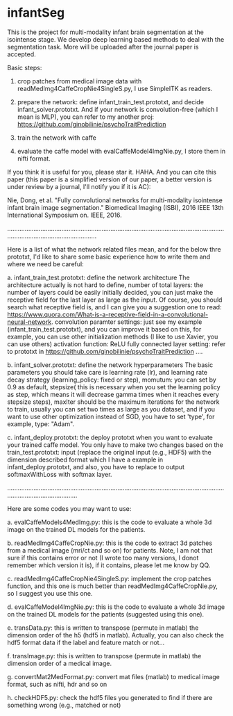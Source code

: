 # infantSeg

This is the project for multi-modality infant brain segmentation at the isointense stage. We develop deep learning based methods to deal with the segmentation task.
More will be uploaded after the journal paper is accepted.

Basic steps:

1. crop patches from medical image data with readMedImg4CaffeCropNie4SingleS.py, I use SimpleITK as readers.

2. prepare the network: define infant_train_test.prototxt, and decide infant_solver.prototxt. And if your network is convolution-free (which I mean is MLP), you can refer to my another proj: https://github.com/ginobilinie/psychoTraitPrediction 

3. train the network with caffe

4. evaluate the caffe model with evalCaffeModel4ImgNie.py, I store them in nifti format.

If you think it is useful for you, please star it. HAHA. And you can cite this paper (this paper is a simplified version of our paper, a better version is under review by a journal, I'll notify you if it is AC):

Nie, Dong, et al. "Fully convolutional networks for multi-modality isointense infant brain image segmentation." Biomedical Imaging (ISBI), 2016 IEEE 13th International Symposium on. IEEE, 2016.


...............................................................................................................................................................................

Here is a list of what the network related files mean, and for the below thre prototxt, I'd like to share some basic experience how to write them and where we need be careful:

a. infant_train_test.prototxt: define the network architecture
The architecture actually is not hard to define, 
number of total layers: the number of layers could be easily initially decided, you can just make the receptive field for the last layer as large as the input. Of course, you should search what receptive field is, and I can give you a suggestion one to read: https://www.quora.com/What-is-a-receptive-field-in-a-convolutional-neural-network.
convolution paramter settings: just see my example (infant_train_test.prototxt), and you can improve it based on this, for example, you can use other initialization methods (I like to use Xavier, you can use others) 
activation function: ReLU
fully connected layer setting: refer to prototxt in https://github.com/ginobilinie/psychoTraitPrediction 
....

b. infant_solver.prototxt: define the network hyperparameters
The basic parameters you should take care is learning rate (lr), and learning rate decay strategy (learning_policy: fixed or step), momutum: you can set by 0.9 as default, stepsize( this is necessary when you set the learning policy as step, which means it will decrease gamma times when it reaches every stepsize steps), maxIter should be the maximum iterations for the network to train, usually you can set two times as large as you dataset, and if you want to use other optimization instead of SGD, you have to set 'type', for example, type: "Adam".

c. infant_deploy.prototxt: the deploy prototxt when you want to evaluate your trained caffe model.
You only have to make two changes based on the train_test.prototxt: input (replace the original input (e.g., HDF5) with the dimension described format which I have a example in infant_deploy.prototxt, and also, you have to replace to output softmaxWithLoss with softmax layer.

....................................................................................................................................................................

Here are some codes you may want to use:

a. evalCaffeModels4MedImg.py: this is the code to evaluate a whole 3d image on the trained DL models for the patients. 

b. readMedImg4CaffeCropNie.py: this is the code to extract 3d patches from a medical image (mri/ct and so on) for patients. Note, I am not that sure if this contains error or not (I wrote too many versions, I donot remember which version it is), if it contains, please let me know by QQ. 

c. readMedImg4CaffeCropNie4SingleS.py: implement the crop patches function, and this one is much better than readMedImg4CaffeCropNie.py, so I suggest you use this one.

d. evalCaffeModel4ImgNie.py: this is the code to evaluate a whole 3d image on the trained DL models for the patients (suggested using this one).

e. transData.py: this is written to transpose (permute in matlab) the dimension order of the h5 (hdf5 in matlab). Actually, you can also check the hdf5 format data if the label and feature match or not...

f. transImage.py: this is written to transpose (permute in matlab) the dimension order of a medical image.

g. convertMat2MedFormat.py: convert mat files (matlab) to medical image format, such as nifti, hdr and so on

h. checkHDF5.py: check the hdf5 files you generated to find if there are something wrong (e.g., matched or not)

